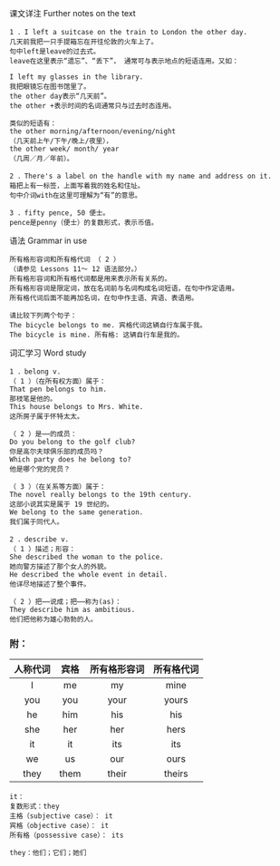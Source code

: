 课文详注 Further notes on the text 
```
1 ．I left a suitcase on the train to London the other day.
几天前我把一只手提箱忘在开往伦敦的火车上了。 
句中left是leave的过去式。
leave在这里表示“遗忘”、“丢下”， 通常可与表示地点的短语连用。又如： 

I left my glasses in the library. 
我把眼镜忘在图书馆里了。 
the other day表示“几天前”。
the other +表示时间的名词通常只与过去时态连用。

类似的短语有：
the other morning/afternoon/evening/night
（几天前上午/下午/晚上/夜里），
the other week/ month/ year
（几周／月／年前）。 

2 ．There's a label on the handle with my name and address on it. 
箱把上有一标签，上面写着我的姓名和住址。 
句中介词with在这里可理解为“有”的意思。 

3 ．fifty pence, 50 便士。 
pence是penny（便士）的复数形式，表示币值。 
```
语法 Grammar in use
```
所有格形容词和所有格代词 （ 2 ） 
（请参见 Lessons 11～ 12 语法部分。） 
所有格形容词和所有格代词都是用来表示所有关系的。
所有格形容词是限定词，放在名词前与名词构成名词短语，在句中作定语用。
所有格代词后面不能再加名词，在句中作主语、宾语、表语用。 

请比较下列两个句子： 
The bicycle belongs to me. 宾格代词这辆自行车属于我。
The bicycle is mine. 所有格: 这辆自行车是我的。   
```
词汇学习 Word study
```
1 ．belong v. 
（ 1 ）（在所有权方面）属于： 
That pen belongs to him. 
那枝笔是他的。 
This house belongs to Mrs. White. 
这所房子属于怀特太太。 

（ 2 ）是⋯⋯的成员： 
Do you belong to the golf club? 
你是高尔夫球俱乐部的成员吗？ 
Which party does he belong to? 
他是哪个党的党员？ 

（ 3 ）（在关系等方面）属于： 
The novel really belongs to the 19th century. 
这部小说其实是属于 19 世纪的。 
We belong to the same generation. 
我们属于同代人。 

2 ．describe v. 
（ 1 ）描述；形容： 
She described the woman to the police. 
她向警方描述了那个女人的外貌。 
He described the whole event in detail. 
他详尽地描述了整个事件。 

（ 2 ）把⋯⋯说成；把⋯⋯称为(as)： 
They describe him as ambitious. 
他们把他称为雄心勃勃的人。 
```
### 附：
| 人称代词 | 宾格 | 所有格形容词 | 所有格代词 |
| :---: | :---: | :---: | :---: |
| I | me | my | mine |
| you | you | your | yours |
| he | him | his | his |
| she | her | her | hers |
| it | it | its | its |
| we | us | our | ours |
| they | them | their | theirs |

```
it：
复数形式：they
主格（subjective case）： it
宾格（objective case）： it
所有格（possessive case）： its

they：他们；它们；她们
```
